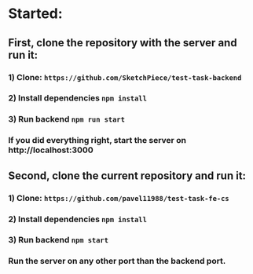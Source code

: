 # Started:

## First, clone the repository with the server and run it:

### 1) Clone: `https://github.com/SketchPiece/test-task-backend`

### 2) Install dependencies `npm install`

### 3) Run backend `npm run start`

### If you did everything right, start the server on http://localhost:3000

## Second, clone the current repository and run it:

### 1) Clone: `https://github.com/pavel11988/test-task-fe-cs`

### 2) Install dependencies `npm install`

### 3) Run backend `npm start`

### Run the server on any other port than the backend port.
